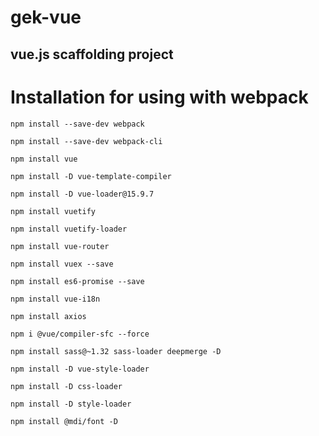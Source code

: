 # gek-vue
vue.js scaffolding project
---
# Installation for using with webpack

`npm install --save-dev webpack`

`npm install --save-dev webpack-cli`

`npm install vue`

`npm install -D vue-template-compiler`

`npm install -D vue-loader@15.9.7`

`npm install vuetify`

`npm install vuetify-loader`

`npm install vue-router`

`npm install vuex --save`

`npm install es6-promise --save`

`npm install vue-i18n`

`npm install axios`

`npm i @vue/compiler-sfc --force`

`npm install sass@~1.32 sass-loader deepmerge -D`

`npm install -D vue-style-loader`

`npm install -D css-loader`

`npm install -D style-loader`

`npm install @mdi/font -D`
